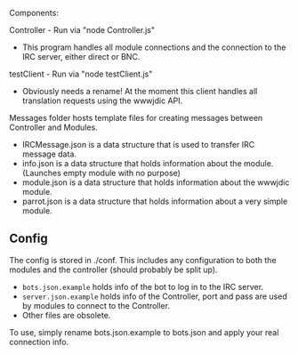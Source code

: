 Components:

Controller - Run via "node Controller.js"
- This program handles all module connections and the connection to the IRC server, either direct or BNC.

testClient - Run via "node testClient.js"
- Obviously needs a rename! At the moment this client handles all translation requests using the wwwjdic API.

Messages folder hosts template files for creating messages between Controller and Modules.
- IRCMessage.json is a data structure that is used to transfer IRC message data.
- info.json is a data structure that holds information about the module. (Launches empty module with no purpose)
- module.json is a data structure that holds information about the wwwjdic module.
- parrot.json is a data structure that holds information about a very simple module.

Config
------

The config is stored in ./conf. This includes any configuration to both the modules and the controller (should probably be split up).

* `bots.json.example` holds info of the bot to log in to the IRC server.
* `server.json.example` holds info of the Controller, port and pass are used by modules to connect to the Controller.
* Other files are obsolete.

To use, simply rename bots.json.example to bots.json and apply your real connection info.
